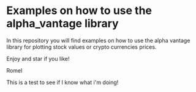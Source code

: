 # Examples on how to use the alpha_vantage library

In this repository you will find examples on how to use the alpha vantage library
for plotting stock values or crypto currencies prices.

Enjoy and star if you like!

Romel

This is a test to see if I know what i'm doing!